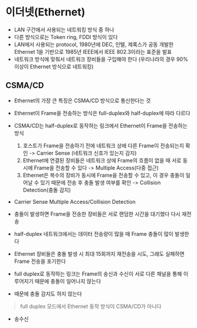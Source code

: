 # 이더넷(Ethernet)
- LAN 구간에서 사용되는 네트워킹 방식 중 하나
- 다른 방식으로는 Token ring, FDDI 방식이 있다
- LAN에서 사용되는 protocol, 1980년에 DEC, 인텔, 제록스가 공동 개발한 Ethernet 1을 기반으로 1985년 IEEE에서 IEEE 802.3이라는 표준을 발표
- 네트워크 방식에 맞춰서 네트워크 장비들을 구입해야 한다
(우리나라의 경우 90% 이상이 Ethernet 방식으로 네트워킹)

## CSMA/CD
- Ethernet의 가장 큰 특징은 CSMA/CD 방식으로 통신한다는 것
- Ethernet이 Frame을 전송하는 방식은 full-duplex와 half-duplex에 따라 다르다
- CSMA/CD는 half-duplex로 동작하는 링크에서 Ethernet이 Frame을 전송하는 방식
	1. 호스트가 Frame을 전송하기 전에 네트워크 상에 다른 Frame이 전송되는지 확인 -> Carrier Sense (네트워크 신호가 있는지 감지)
	2. Ethernet에 연결된 장비들은 네트워크 상에 Frame의 흐름이 없을 때 서로 동시에 Frame을 전송할 수 있다 -> Multiple Access(다중 접근)
	3. Ethernet은 복수의 장비가 동시에 Frame을 전송할 수 있고, 이 경우 충돌이 일어날 수 있기 때문에 전송 후 충돌 발생 여부를 확인 -> Collision Detection(충돌 감지)
- Carrier Sense Multiple Access/Collision Detection
- 충돌이 발생하면 Frame을 전송한 장비들은 서로 랜덤한 시간을 대기했다 다시 재전송
- half-duplex 네트워크에서는 데이터 전송량이 많을 때 Frame 충돌이 많이 발생한다
- Ethernet 장비들은 충돌 발생 시 최대 15회까지 재전송을 시도, 그래도 실패하면 Frame 전송을 포기한다

- full duplex로 동작하는 링크는 Frame의 송신과 수신이 서로 다른 채널을 통해 이루어지기 때문에 충돌이 일어나지 않는다
- 때문에 충돌 감지도 하지 않는다
> full duplex 모드에서 Ethernet 동작 방식이 CSMA/CD가 아니다
- 송수신 
